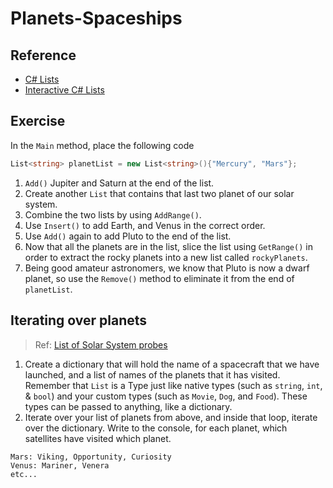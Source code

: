 # Planets-Spaceships

## Reference

- [C# Lists](https://msdn.microsoft.com/en-us/library/6sh2ey19(v=vs.110).aspx)
- [Interactive C# Lists](http://www.learncs.org/en/Lists)

## Exercise

In the `Main` method, place the following code

```csharp
List<string> planetList = new List<string>(){"Mercury", "Mars"};
```

1. `Add()` Jupiter and Saturn at the end of the list.
2. Create another `List` that contains that last two planet of our solar system.
3. Combine the two lists by using `AddRange()`.
4. Use `Insert()` to add Earth, and Venus in the correct order.
5. Use `Add()` again to add Pluto to the end of the list.
6. Now that all the planets are in the list, slice the list using `GetRange()` in order to extract the rocky planets into a new list called `rockyPlanets`.
7. Being good amateur astronomers, we know that Pluto is now a dwarf planet, so use the `Remove()` method to eliminate it from the end of `planetList`.

## Iterating over planets

> Ref: [List of Solar System probes](https://en.wikipedia.org/wiki/List_of_Solar_System_probes)

1. Create a dictionary that will hold the name of a spacecraft
that we have launched, and a list of names of the planets that it has
visited. Remember that `List` is a Type just like native types (such as `string`, `int`, & `bool`) and your custom types (such as `Movie`, `Dog`, and `Food`). These types can be passed to anything, like a dictionary.
2. Iterate over your list of planets from above, and inside that loop,
iterate over the dictionary. Write to the console, for each planet,
which satellites have visited which planet.

```
Mars: Viking, Opportunity, Curiosity
Venus: Mariner, Venera
etc...
```
